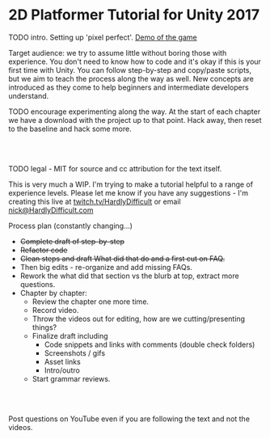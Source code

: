 # 2D Platformer Tutorial for Unity 2017

TODO intro. Setting up 'pixel perfect'.
[Demo of the game](https://hardlydifficult.com/Kong/index.html)

Target audience: we try to assume little without boring those with experience.  You don't need to know how to code and it's okay if this is your first time with Unity.  You can follow step-by-step and copy/paste scripts, but we aim to teach the process along the way as well.  New concepts are introduced as they come to help beginners and intermediate developers understand.  

TODO encourage experimenting along the way.  At the start of each chapter we have a download with the project up to that point.  Hack away, then reset to the baseline and hack some more.

<br><br>

TODO legal - MIT for source and cc attribution for the text itself.

This is very much a WIP.  I'm trying to make a tutorial helpful to a range of experience levels.  Please let me know if you have any suggestions - I'm creating this live at [twitch.tv/HardlyDifficult](https://twitch.tv/HardlyDifficult) or email nick@HardlyDifficult.com


Process plan (constantly changing...)

 - ~~Complete draft of step-by-step~~
 - ~~Refactor code~~
 - ~~Clean steps and draft What did that do and a first cut on FAQ.~~
 - Then big edits - re-organize and add missing FAQs.
 - Rework the what did that section vs the blurb at top, extract more questions.
 - Chapter by chapter:
   - Review the chapter one more time.
   - Record video.
   - Throw the videos out for editing, how are we cutting/presenting things?
   - Finalize draft including
      - Code snippets and links with comments (double check folders)
      - Screenshots / gifs
      - Asset links
      - Intro/outro
   - Start grammar reviews.

<br><br>

Post questions on YouTube even if you are following the text and not the videos.  